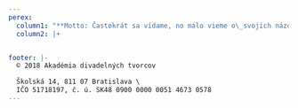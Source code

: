 ```yaml
---
perex:
  column1: "**Motto: Častokrát sa vídame, no málo vieme o\_svojich názoroch.**\\\n_**(V. J.)**_\n\nHodnotové i odborné kritériá v našom divadelnom spoločenstve vykazujú v súčasnej dobe značnú rozkolísanosť. Je niekoľko uzlových bodov, kde sa v komunite sporadicky prejaví názorový diskurz o súčasnej slovenskej divadelnej tvorbe: Ocenenia DOSKY, Ceny a Prémie Litfond-u a Festival Dotyky a spojenia v Martine, no možnosť vedenia kontinuálneho dialógu alebo dokonca okamžitého reagovania na aktuálne témy, či nezrovnalosti spoločenského a odborného vývoja, komunita divadelníkov postráda. A tak Akadémiu divadelných tvorcov zakladáme ako verejnoprospešnú záujmovú organizáciu, ktorá združuje významné osobnosti slovenskej divadelnej kultúry a ktorá by diskusie mohla iniciovať.\n\nTento svoj úmysel chce Akadémia začať odvíjať od založenia každoročnej celoštátnej **Ceny Akadémie za divadelnú inscenáciu sezóny**, ktorá by zohľadňovala tvorbu všetkých divadiel na Slovensku, zmapovala ju v\_danej sezóne a\_následne tieto inšpiratívne inscenácie predstavila **organizovaním viacmesačnej prehliadky**.\n\nČLENOVIA AKADÉMIE:\\\n_prof. PhDr. Zuzana Bakošová Hlavenková, PhD.; doc. Mgr. Miroslav Ballay; Mgr. art. Ľubomír Bukový, ArtD., Mgr. art. Peter Čižmár; Mgr. art. Iveta Ditte Jurčová, Mgr. art. Michal Ditte, Mgr. art. Viera Dubačová, Mgr. art. Boris Farkaš, Mgr. Dária Fojtíková Fehérová, PhD., MgA. Marek Godovič PhD., MUDr. Géza Hizsnyan; prof. Ida Hledíková, PhD., MgA. Viki Janoušková, PhDr. Elena Knopová, Mgr. Róbert Kobezda, DIS.art.; Mgr. art. Anton Korenči, ArtD.; PhD., Dana Košická, Mgr. art. Monika Kováčová, doc. Zuzana Kronerová, Mgr. art. Veronika Malgot; Mgr. Tatiana Masníková, Mgr. art. Lucia Mihálová, Mgr. art. Monika Michnová; Mgr. Michaela Mojžišová, Ing. Matúš Petričko, PhD., prof. Roman Polák, PhDr. Miron Pukan, PhD.; Mgr. art. Jana Strnisková; Mgr. Rastislav Šenkirik; prof. PhDr. Vladimír Štefko, CSc.; Mgr. Martin Timko Art.D._\n"
  column2: |+


footer: |-
  © 2018 Akadémia divadelných tvorcov

  Školská 14, 811 07 Bratislava \
  IČO 51718197, č. ú. SK48 0900 0000 0051 4673 0578
---
```


